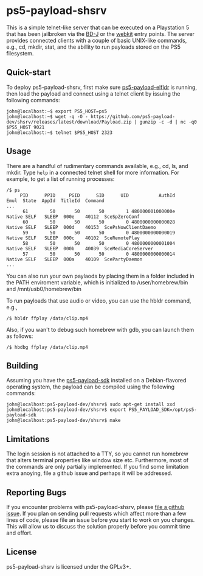 # ps5-payload-shsrv
This is a simple telnet-like server that can be executed on a Playstation 5
that has been jailbroken via the [BD-J][bdj] or the [webkit][webkit] entry
points. The server provides connected clients with a couple of basic UNIX-like
commands, e.g., cd, mkdir, stat, and the abillity to run payloads stored on
the PS5 filesystem.

## Quick-start
To deploy ps5-payload-shsrv, first make sure [ps5-payload-elfldr][elfldr] is
running, then load the payload and connect using a telnet client by issuing
the following commands:

```console
john@localhost:~$ export PS5_HOST=ps5
john@localhost:~$ wget -q -O - https://github.com/ps5-payload-dev/shsrv/releases/latest/download/Payload.zip | gunzip -c -d | nc -q0 $PS5_HOST 9021
john@localhost:~$ telnet $PS5_HOST 2323
```

## Usage
There are a handful of rudimentary commands available, e.g., cd, ls, and mkdir.
Type `help` in a connected telnet shell for more information. For example, to
get a list of running processes:
```console
/$ ps
     PID      PPID     PGID      SID      UID           AuthId          Emul  State  AppId  TitleId  Command
...
      61        50       50       50        1 480000001000000e   Native SELF   SLEEP  000e    40112  SceSpZeroConf
      60        50       50       50        0 4800000000000028   Native SELF   SLEEP  000d    40153  ScePsNowClientDaemo
      59        50       50       50        0 4800000000000019   Native SELF   SLEEP  000c    40102  SceRemotePlay
      58        50       50       50        0 4800000000001004   Native SELF   SLEEP  000b    40039  SceMediaCoreServer
      57        50       50       50        0 4800000000000014   Native SELF   SLEEP  000a    40109  ScePartyDaemon
...
```

You can also run your own paylaods by placing them in a folder included in the
PATH enviroment variable, which is initialized to /user/homebrew/bin and
/mnt/usb0/homebrew/bin

To run payloads that use audio or video, you can use the hbldr command, e.g.,
```console
/$ hbldr ffplay /data/clip.mp4
```

Also, if you wan't to debug such homebrew with gdb, you can launch them as follows:
```console
/$ hbdbg ffplay /data/clip.mp4
```

## Building
Assuming you have the [ps5-payload-sdk][sdk] installed on a Debian-flavored
operating system, the payload can be compiled using the following commands:
```console
john@localhost:ps5-payload-dev/shsrv$ sudo apt-get install xxd
john@localhost:ps5-payload-dev/shsrv$ export PS5_PAYLOAD_SDK=/opt/ps5-payload-sdk
john@localhost:ps5-payload-dev/shsrv$ make
```

## Limitations
The login session is not attached to a TTY, so you cannot run homebrew that alters
terminal properties like window size etc. Furthermore, most of the commands are only
partially implemented. If you find some limitation extra anoying, file a github issue
and perhaps it will be addressed.

## Reporting Bugs
If you encounter problems with ps5-payload-shsrv, please [file a github issue][issues].
If you plan on sending pull requests which affect more than a few lines of code,
please file an issue before you start to work on you changes. This will allow us
to discuss the solution properly before you commit time and effort.

## License
ps5-payload-shsrv is licensed under the GPLv3+.

[bdj]: https://github.com/john-tornblom/bdj-sdk
[sdk]: https://github.com/ps5-payload-dev/sdk
[webkit]: https://github.com/Cryptogenic/PS5-IPV6-Kernel-Exploit
[elfldr]: https://github.com/ps5-payload-dev/elfldr
[issues]: https://github.com/ps5-payload-dev/shsrv/issues/new
